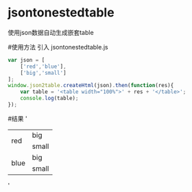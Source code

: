 # jsontonestedtable
使用json数据自动生成嵌套table

#使用方法
引入 jsontonestedtable.js
```js
var json = [
	['red','blue'],
	['big','small']
];
window.json2table.createHtml(json).then(function(res){
	var table = '<table width="100%">' + res + '</table>';
	console.log(table);
});
```
#结果
'<table width="100%" class="table"><tbody><tr><td rowspan="2">red</td><td rowspan="1">big</td></tr><tr><td rowspan="1">small</td></tr><tr><td rowspan="2">blue</td><td rowspan="1">big</td></tr><tr><td rowspan="1">small</td></tr></tbody></table>'
